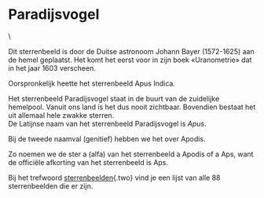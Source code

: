 # Paradijsvogel

\

Dit sterrenbeeld is door de Duitse astronoom Johann Bayer (1572-1625)
aan de hemel geplaatst. Het komt het eerst voor in zijn boek
«Uranometrie» dat in het jaar 1603 verscheen.

Oorspronkelijk heette het sterrenbeeld Apus Indica.

Het sterrenbeeld Paradijsvogel staat in de buurt van de zuidelijke
hemelpool. Vanuit ons land is het dus nooit zichtbaar. Bovendien bestaat
het uit allemaal hele zwakke sterren.\
De Latijnse naam van het sterrenbeeld Paradijsvogel is *Apus*.

Bij de tweede naamval (genitief) hebben we het over Apodis.

Zo noemen we de ster a (alfa) van het sterrenbeeld a Apodis of a Aps,
want de officiële afkorting van het sterrenbeeld is Aps.

Bij het trefwoord [sterrenbeelden](sterrenb.html){.two} vind je een
lijst van alle 88 sterrenbeelden die er zijn.
